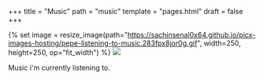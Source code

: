 +++
title = "Music"
path = "music"
template = "pages.html"
draft = false
+++


{% set image = resize_image(path="https://sachinsenal0x64.github.io/picx-images-hosting/pepe-listening-to-music.283fpx8jor0g.gif", width=250, height=250, op="fit_width") %}
<img src="{{ image.url }}" />


<p>Music i'm currently listening to.</p>



